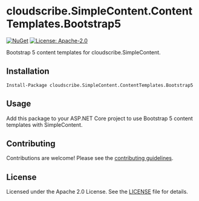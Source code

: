 # cloudscribe.SimpleContent.ContentTemplates.Bootstrap5

[![NuGet](https://img.shields.io/nuget/v/cloudscribe.SimpleContent.ContentTemplates.Bootstrap5.svg)](https://www.nuget.org/packages/cloudscribe.SimpleContent.ContentTemplates.Bootstrap5)
[![License: Apache-2.0](https://img.shields.io/badge/License-Apache%202.0-blue.svg)](https://opensource.org/licenses/Apache-2.0)

Bootstrap 5 content templates for cloudscribe.SimpleContent.

## Installation

```shell
Install-Package cloudscribe.SimpleContent.ContentTemplates.Bootstrap5
```

## Usage

Add this package to your ASP.NET Core project to use Bootstrap 5 content templates with SimpleContent.

## Contributing

Contributions are welcome! Please see the [contributing guidelines](https://github.com/cloudscribe/cloudscribe.SimpleContent/blob/main/CONTRIBUTING.md).

## License

Licensed under the Apache 2.0 License. See the [LICENSE](https://github.com/cloudscribe/cloudscribe.SimpleContent/blob/main/LICENSE) file for details.
